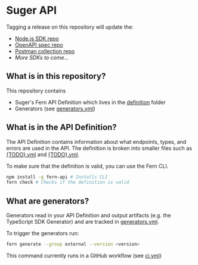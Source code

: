 # Suger API

Tagging a release on this repository will update the:

- [Node.js SDK repo](https://github.com/fern-suger/suger-node)
- [OpenAPI spec repo](https://github.com/fern-suger/suger-openapi)
- [Postman collection repo](https://github.com/fern-suger/suger-postman)
- _More SDKs to come..._

## What is in this repository?

This repository contains

- Suger's Fern API Definition which lives in the [definition](./fern/api/definition/) folder
- Generators (see [generators.yml](./fern/api/generators.yml))

## What is in the API Definition?

The API Definition contains information about what endpoints, types, and errors are used in the API. The definition is broken into smaller files such as [{TODO}.yml](fern/api/definition/{TODO}.yml) and [{TODO}.yml](fern/api/definition/{TODO}.yml).

To make sure that the definition is valid, you can use the Fern CLI.

```bash
npm install -g fern-api # Installs CLI
fern check # Checks if the definition is valid
```

## What are generators?

Generators read in your API Definition and output artifacts (e.g. the TypeScript SDK Generator) and are tracked in [generators.yml](./fern/api/generators.yml).

To trigger the generators run:

```bash
fern generate --group external --version <version>
```

This command currently runs in a GitHub workflow (see [ci.yml](.github/workflows/ci.yml#L32))
